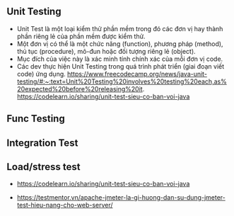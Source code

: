 
## Unit Testing
- Unit Test là một loại kiểm thử phần mềm trong đó các đơn vị hay thành phần riêng lẻ của phần mềm được kiểm thử. 
- Một đơn vị có thể là một chức năng (function), phương pháp (method), thủ tục (procedure), mô-đun hoặc đối tượng riêng lẻ (object).
- Mục đích của việc này là xác minh tính chính xác của mỗi đơn vị code.
- Các dev thực hiện Unit Testing trong quá trình phát triển (giai đoạn viết code) ứng dụng.
https://www.freecodecamp.org/news/java-unit-testing/#:~:text=Unit%20Testing%20involves%20testing%20each,as%20expected%20before%20releasing%20it.
https://codelearn.io/sharing/unit-test-sieu-co-ban-voi-java
## Func Testing
## Integration Test
## Load/stress test
- https://codelearn.io/sharing/unit-test-sieu-co-ban-voi-java

- https://testmentor.vn/apache-jmeter-la-gi-huong-dan-su-dung-jmeter-test-hieu-nang-cho-web-server/